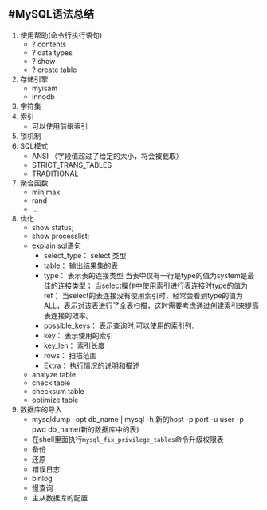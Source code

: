 #MySQL语法总结
-----------
1. 使用帮助(命令行执行语句)
	- ? contents
	- ? data types
	- ? show
	- ? create table
2. 存储引擎
	- myisam
	- innodb
3. 字符集
4. 索引
	- 可以使用前缀索引
5. 锁机制
6. SQL模式
	- ANSI （字段值超过了给定的大小，将会被截取）
	- STRICT_TRANS_TABLES
	- TRADITIONAL
7. 聚合函数
	- min,max
	- rand
	- ...
8. 优化
	- show status;
	- show processlist;
	- explain sql语句
		- select_type： select 类型 
		- table：   输出结果集的表 
		- type：     表示表的连接类型   当表中仅有一行是type的值为system是最佳的连接类型； 当select操作中使用索引进行表连接时type的值为ref；  当select的表连接没有使用索引时，经常会看到type的值为ALL，表示对该表进行了全表扫描，这时需要考虑通过创建索引来提高表连接的效率。 
		- possible_keys： 表示查询时,可以使用的索引列. 
		- key：     表示使用的索引 
		- key_len：  索引长度 
		- rows：   扫描范围  
		- Extra：     执行情况的说明和描述 
	- analyze table
	- check table
	- checksum table
	- optimize table
9. 数据库的导入
	- mysqldump -opt db_name | mysql -h 新的host -p port -u user -p pwd db_name(新的数据库中的表)
	- 在shell里面执行`mysql_fix_privilege_tables`命令升级权限表
	- 备份
	- 还原
	- 错误日志
	- binlog
	- 慢查询
	- 主从数据库的配置
